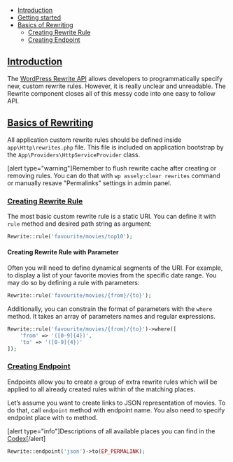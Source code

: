 - [Introduction](#introduction)
- [Getting started](#getting-started)
- [Basics of Rewriting](#basics-of-rewriting)
    + [Creating Rewrite Rule](#creating-rewrite-rule)
    + [Creating Endpoint](#creating-endpoint)


<a name="introduction"></a>
## [Introduction](#introduction)

The [WordPress Rewrite API](https://developer.wordpress.org/files/2014/10/template-hierarchy.png) allows developers to programmatically specify new, custom rewrite rules. However, it is really unclear and unreadable. The Rewrite component closes all of this messy code into one easy to follow API.

<a name="basics-of-rewriting"></a>
## [Basics of Rewriting](#basics-of-rewriting)

All application custom rewrite rules should be defined inside `app\Http\rewrites.php` file. This file is included on application bootstrap by the `App\Providers\HttpServiceProvider` class.

[alert type="warning"]Remember to flush rewrite cache after creating or removing rules. You can do that with `wp assely:clear rewrites` command or manually resave "Permalinks" settings in admin panel.

<a name="creating-rewrite-rule"></a>
### [Creating Rewrite Rule](#creating-rewrite-rule)

The most basic custom rewrite rule is a static URI. You can define it with `rule` method and desired path string as argument:

```php
Rewrite::rule('favourite/movies/top10');
```

#### Creating Rewrite Rule with Parameter

Often you will need to define dynamical segments of the URI. For example, to display a list of your favorite movies from the specific date range. You may do so by defining a rule with parameters:

```php
Rewrite::rule('favourite/movies/{from}/{to}');
```

Additionally, you can constrain the format of parameters with the `where` method. It takes an array of parameters names and regular expressions.

```php
Rewrite::rule('favourite/movies/{from}/{to}')->where([
    'from' => '([0-9]{4})',
    'to' => '([0-9]{4})'
]);
```

<a name="creating-endpoint"></a>
### [Creating Endpoint](#creating-endpoint)

Endpoints allow you to create a group of extra rewrite rules which will be applied to all already created rules within of the matching places.

Let’s assume you want to create links to JSON representation of movies. To do that, call `endpoint` method with endpoint name. You also need to specify endpoint place with `to` method.

[alert type="info"]Descriptions of all available places you can find in the [Codex](https://codex.wordpress.org/Rewrite_API/add_rewrite_endpoint#Available_Places)[/alert]

```php
Rewrite::endpoint('json')->to(EP_PERMALINK);
```

